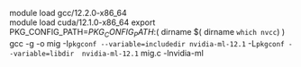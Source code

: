 module load gcc/12.2.0-x86_64  
module load cuda/12.1.0-x86_64 
export PKG_CONFIG_PATH=${PKG_CONFIG_PATH}:$( dirname $( dirname `which nvcc`) )
gcc -g -o mig -I`pkgconf --variable=includedir nvidia-ml-12.1` -L`pkgconf --variable=libdir  nvidia-ml-12.1` mig.c  -lnvidia-ml
